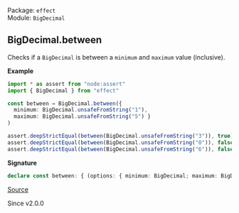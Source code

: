 Package: `effect`<br />
Module: `BigDecimal`<br />

## BigDecimal.between

Checks if a `BigDecimal` is between a `minimum` and `maximum` value (inclusive).

**Example**

```ts
import * as assert from "node:assert"
import { BigDecimal } from "effect"

const between = BigDecimal.between({
  minimum: BigDecimal.unsafeFromString("1"),
  maximum: BigDecimal.unsafeFromString("5") }
)

assert.deepStrictEqual(between(BigDecimal.unsafeFromString("3")), true)
assert.deepStrictEqual(between(BigDecimal.unsafeFromString("0")), false)
assert.deepStrictEqual(between(BigDecimal.unsafeFromString("6")), false)
```

**Signature**

```ts
declare const between: { (options: { minimum: BigDecimal; maximum: BigDecimal; }): (self: BigDecimal) => boolean; (self: BigDecimal, options: { minimum: BigDecimal; maximum: BigDecimal; }): boolean; }
```

[Source](https://github.com/Effect-TS/effect/tree/main/packages/effect/src/BigDecimal.ts#L569)

Since v2.0.0